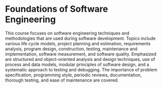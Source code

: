 # Foundations of Software Engineering
 
<p>This course focuses on software engineering techniques and methodologies that are used during software development. Topics include various life cycle models, project planning and estimation, requirements analysis, program design, construction, testing, maintenance and implementation, software measurement, and software quality. Emphasized are structured and object-oriented analysis and design techniques, use of process and data models, modular principles of software design, and a systematic approach to testing and debugging. The importance of problem specification, programming style, periodic reviews, documentation, thorough testing, and ease of maintenance are covered.</p>